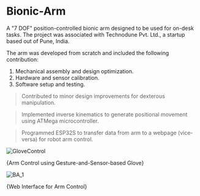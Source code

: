 # Bionic-Arm
A "7 DOF" position-controlled bionic arm designed to be used for on-desk tasks. The project was associated with Technodune Pvt. Ltd., a startup based out of Pune, India.

The arm was developed from scratch and included the following contribution:
  1. Mechanical assembly and design optimization.
  2. Hardware and sensor calibration.
  3. Software setup and testing.

>  Contributed to minor design improvements for dexterous manipulation.

>  Implemented inverse kinematics to generate positional movement using ATMega microcontroller.

>  Programmed ESP32S to transfer data from arm to a webpage (vice-versa) for robot arm control.



![GloveControl](https://github.com/pradnyas5/Bionic-Arm/assets/93536494/0cf89bba-8bbc-4ee5-99ff-08606202c2c5)

{Arm Control using Gesture-and-Sensor-based Glove}

![BA_1](https://github.com/pradnyas5/Bionic-Arm/assets/93536494/7006fe3f-774d-4659-b3de-6183eef51db5)

{Web Interface for Arm Control}
